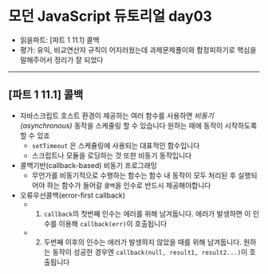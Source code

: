 # 모던 JavaScript 듀토리얼 day03

- 읽을파트: [파트 1 11.1] 콜백
- 평가: 유익, 비교연산자 규칙이 어지러웠는데 과제문제풀이와 함정피하기로 핵심을 말해주어서 정리가 잘 되었다

---

## [파트 1 11.1] 콜백

- 자바스크립트 호스트 환경이 제공하는 여러 함수를 사용하면 _비동기(asynchronous)_ 동작을 스케줄링 할 수 있습니다
  원하는 때에 동작이 시작하도록 할 수 있죠
  - `setTimeout` 은 스케쥴링에 사용되는 대표적인 함수입니다
  - 스크립트나 모듈을 로딩하는 것 또한 비동기 동작입니다
- 콜백기반(callback-based) 비동기 프로그래밍
  - 무언가를 비동기적으로 수행하는 함수는 함수 내 동작이 모두 처리된 후 실행되어야 하는 함수가 들어갈 `콜백`을 인수로 반드시 제공해야합니다
- 오류우선콜백(error-first callback)
  - 1. `callback`의 첫번째 인수는 에러를 위해 남겨둡니다. 에러가 발생하면 이 인수를 이용해 `callback(err)`이 호출됩니다
  - 2. 두번째 이후의 인수는 에러가 발생하지 않았을 때를 위해 남겨둡니다. 원하는 동작이 성공한 경우엔 `callback(null, result1, result2...)`이 호출됩니다
